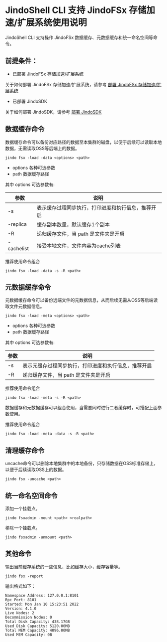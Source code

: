 # JindoShell CLI 支持 JindoFSx 存储加速/扩展系统使用说明
JindoShell CLI 支持操作 JindoFSx 数据缓存、元数据缓存和统一命名空间等命令。

## 前提条件：
* 已部署 JindoFSx 存储加速/扩展系统

关于如何部署 JindoFSx 存储加速/扩展系统，请参考 [部署 JindoFSx 存储加速/扩展系统](/docs/user/4.x/4.1.0/jindofsx/deploy/deploy_jindofsx.md)

* 已部署 JindoSDK

关于如何部署 JindoSDK，请参考 [部署 JindoSDK](/docs/user/4.x/4.1.0/jindofsx/deploy/deploy_jindosdk.md)

## 数据缓存命令
数据缓存命令可以备份对应路径的数据至本集群的磁盘，以便于后续可以读取本地数据，无需读取OSS等后端上的数据。
```
jindo fsx -load -data <options> <path>
```

* options 各种可选参数
* path 数据缓存路径

其中 options 可选参数有:

| 参数 | 说明 |
| --- | --- |
| -s | 表示缓存过程同步执行，打印进度和执行信息，推荐开启 |
| -replica <num> | 缓存副本数量，默认缓存1个副本 |
| -R | 递归缓存文件，当 path 是文件夹是开启 |
| -cachelist <file location> | 接受本地文件，文件内容为cache列表 |

推荐使用命令组合
```
jindo fsx -load -data -s -R <path>
```

## 元数据缓存命令
元数据缓存命令可以备份远端文件的元数据信息，从而后续无需从OSS等后端读取文件元数据信息。
```
jindo fsx -load -meta <options> <path>
```

* options 各种可选参数
* path 数据缓存路径

其中 options 可选参数有:

| 参数 | 说明 |
| --- | --- |
| -s | 表示元缓存过程同步执行，打印进度和执行信息，推荐开启 |
| -R | 递归缓存文件，当 path 是文件夹是开启 |

推荐使用命令组合
```
jindo fsx -load -meta -s -R <path>
```

数据缓存和元数据缓存可以组合使用，当需要同时进行二者缓存时，可搭配上面参数使用。

推荐使用命令组合
```
jindo fsx -load -meta -data -s -R <path>
```

## 清理缓存命令
uncache命令可以删除本地集群中的本地备份，只存储数据在OSS标准存储上，以便于后续读取OSS上的数据。
```
jindo fsx -uncache <path>
```

## 统一命名空间命令
添加一个挂载点。
```
jindo fsxadmin -mount <path> <realpath>
```

移除一个挂载点。
```
jindo fsxadmin -unmount <path>
```

## 其他命令
输出当前缓存系统的一些信息，比如缓存大小，缓存容量等。
```
jindo fsx -report
```

输出格式如下：
```
Namespace Address: 127.0.0.1:8101
Rpc Port: 8101
Started: Mon Jan 10 15:23:51 2022
Version: 4.1.0
Live Nodes: 2
Decommission Nodes: 0
Total Disk Capacity: 438.17GB
Used Disk Capacity: 5120.00MB
Total MEM Capacity: 4096.00MB
Used MEM Capacity: 0B
```